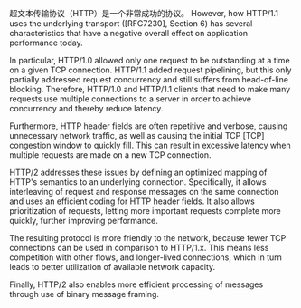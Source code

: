 超文本传输协议（HTTP）是一个非常成功的协议。 However, how HTTP/1.1 uses the underlying transport ([RFC7230], Section 6) has several characteristics that have a negative overall effect on application performance today.

In particular, HTTP/1.0 allowed only one request to be outstanding at a time on a given TCP connection. HTTP/1.1 added request pipelining, but this only partially addressed request concurrency and still suffers from head-of-line blocking. Therefore, HTTP/1.0 and HTTP/1.1 clients that need to make many requests use multiple connections to a server in order to achieve concurrency and thereby reduce latency.

Furthermore, HTTP header fields are often repetitive and verbose, causing unnecessary network traffic, as well as causing the initial TCP [TCP] congestion window to quickly fill. This can result in excessive latency when multiple requests are made on a new TCP connection.

HTTP/2 addresses these issues by defining an optimized mapping of HTTP's semantics to an underlying connection. Specifically, it allows interleaving of request and response messages on the same connection and uses an efficient coding for HTTP header fields. It also allows prioritization of requests, letting more important requests complete more quickly, further improving performance.

The resulting protocol is more friendly to the network, because fewer TCP connections can be used in comparison to HTTP/1.x. This means less competition with other flows, and longer-lived connections, which in turn leads to better utilization of available network capacity.

Finally, HTTP/2 also enables more efficient processing of messages through use of binary message framing.

